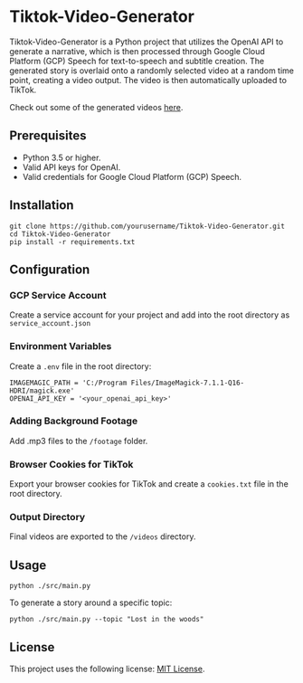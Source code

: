# Tiktok-Video-Generator

Tiktok-Video-Generator is a Python project that utilizes the OpenAI API to generate a narrative, which is then processed through Google Cloud Platform (GCP) Speech for text-to-speech and subtitle creation. The generated story is overlaid onto a randomly selected video at a random time point, creating a video output. The video is then automatically uploaded to TikTok.

Check out some of the generated videos [here](https://www.tiktok.com/@ai_story_generator).

## Prerequisites

- Python 3.5 or higher.
- Valid API keys for OpenAI.
- Valid credentials for Google Cloud Platform (GCP) Speech.

## Installation

```
git clone https://github.com/yourusername/Tiktok-Video-Generator.git
cd Tiktok-Video-Generator
pip install -r requirements.txt
```

## Configuration

### GCP Service Account

Create a service account for your project and add into the root directory as `service_account.json`

### Environment Variables

Create a `.env` file in the root directory:

```
IMAGEMAGIC_PATH = 'C:/Program Files/ImageMagick-7.1.1-Q16-HDRI/magick.exe'
OPENAI_API_KEY = '<your_openai_api_key>'
```

### Adding Background Footage

Add .mp3 files to the `/footage` folder.

### Browser Cookies for TikTok

Export your browser cookies for TikTok and create a `cookies.txt` file in the root directory.

### Output Directory

Final videos are exported to the `/videos` directory.

## Usage

```
python ./src/main.py
```

To generate a story around a specific topic:

```
python ./src/main.py --topic "Lost in the woods"
```

## License

This project uses the following license: [MIT License](https://opensource.org/licenses/MIT).
